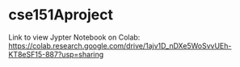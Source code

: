 # cse151Aproject

Link to view Jypter Notebook on Colab: https://colab.research.google.com/drive/1ajv1D_nDXe5WoSvvUEh-KT8eSF15-887?usp=sharing
